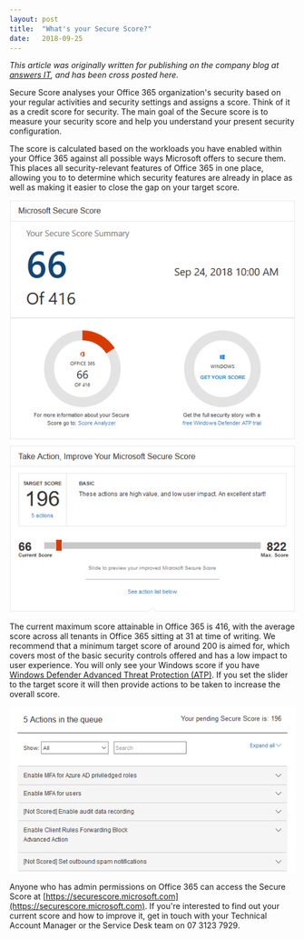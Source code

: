 ```yaml
---
layout: post
title:  "What's your Secure Score?"
date:   2018-09-25
---
```

*This article was originally written for publishing on the company blog at [answers IT](https://answersit.com.au), and has been cross posted here.*

Secure Score analyses your Office 365 organization's security based on your regular activities and security settings and assigns a score. Think of it as a credit score for security. The main goal of the Secure score is to measure your security score and help you understand your present security configuration.

The score is calculated based on the workloads you have enabled within your Office 365 against all possible ways Microsoft offers to secure them. This places all security-relevant features of Office 365 in one place, allowing you to to determine which security features are already in place as well as making it easier to close the gap on your target score.

![Secure Score](/assets/images/whats-your-secure-score/securescore.png)

The current maximum score attainable in Office 365 is 416, with the average score across all tenants in Office 365 sitting at 31 at time of writing. We recommend that a minimum target score of around 200 is aimed for, which covers most of the basic security controls offered and has a low impact to user experience. You will only see your Windows score if you have [Windows Defender Advanced Threat Protection (ATP)](https://docs.microsoft.com/en-us/windows/security/threat-protection/windows-defender-atp/windows-defender-advanced-threat-protection). If you set the slider to the target score it will then provide actions to be taken to increase the overall score.

![Actions](/assets/images/whats-your-secure-score/actions.png)

Anyone who has admin permissions on Office 365 can access the Secure Score at [https://securescore.microsoft.com](https://securescore.microsoft.com). If you're interested to find out your current score and how to improve it, get in touch with your Technical Account Manager or the Service Desk team on 07 3123 7929.